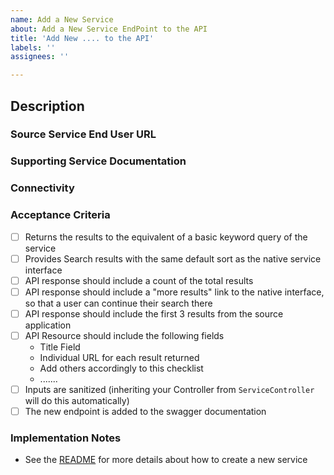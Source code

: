 ```yaml
---
name: Add a New Service
about: Add a New Service EndPoint to the API
title: 'Add New .... to the API'
labels: ''
assignees: ''

---
```


## Description

### Source Service End User URL

### Supporting Service Documentation

### Connectivity

### Acceptance Criteria

- [ ] Returns the results to the equivalent of  a basic keyword query of the service
- [ ] Provides Search results with the same default sort as the native service
  interface 
- [ ] API response should include a count of the total results
- [ ] API response should include a "more results" link to the native interface, so that a user can continue their search there
- [ ] API response should include the first 3 results from the source
  application
- [ ] API Resource should include the following fields
    * Title Field
    * Individual URL for each result returned
    * Add others accordingly to this checklist
    * .......
- [ ] Inputs are sanitized (inheriting your Controller from `ServiceController` will
do this automatically)
- [ ] The new endpoint is added to the swagger documentation

### Implementation Notes

* See the [README](https://github.com/pulibrary/allsearch_api#create-a-new-service) for more details about how to create a new service
